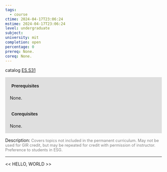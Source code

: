 ```yaml
---
tags:
  - course
ctime: 2024-04-17T23:06:24
mstime: 2024-04-17T23:06:24
level: undergraduate
subject: 
university: mit
completion: open
percentage: 0
prereq: None.
coreq: None.
---
```


catalog [ES.S31](http://student.mit.edu/catalog/mESa.html#ES.S31)

<span style="display: block; padding: 15px; background-color: rgb(100, 100, 100, 0.2);"><font id="m_prereq3948_0" style="display: block; font-family: Arial, sans-serif; font-weight: bold; padding: 5px">Prerequisites</font><br><span id="prereq3948_0">None.</span></span>
<span style="display: block; padding: 15px; background-color: rgb(100, 100, 100, 0.2);"><font id="m_coreq3948_0" style="display: block; font-family: Arial, sans-serif; font-weight: bold; padding: 5px">Corequisites</font><br><span id="coreq3948_0">None.</span></span>

<font style="">Description:</font>
<font style="color: grey; font-size: 0.8rem;">Covers topics not included in the permanent curriculum. May not be used for GIR credit, but may be repeated for credit with permission of instructor. Preference to students in ESG.</font>



---

<< HELLO, WORLD >>
